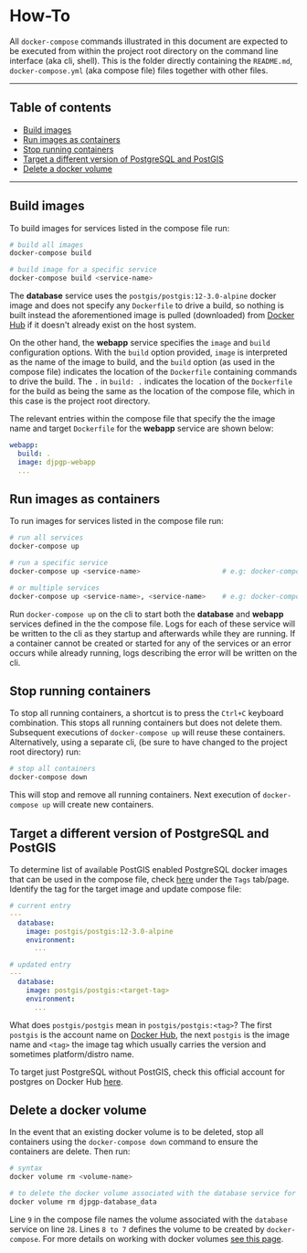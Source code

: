 # How-To

All `docker-compose` commands illustrated in this document are expected to be executed from
within the project root directory on the command line interface (aka cli, shell). This is the
folder directly containing the `README.md`, `docker-compose.yml` (aka compose file) files
together with other files.

---

## Table of contents

- [Build images](#build-images)
- [Run images as containers](#run-images-as-containers)
- [Stop running containers](#stop-running-containers)
- [Target a different version of PostgreSQL and PostGIS](#target-a-different-version-of-postgresql-and-postgis)
- [Delete a docker volume](#delete-a-docker-volume)

---

## Build images

To build images for services listed in the compose file run:

```bash
# build all images
docker-compose build

# build image for a specific service
docker-compose build <service-name>
```

The **database** service uses the `postgis/postgis:12-3.0-alpine` docker image and does not specify
any `Dockerfile` to drive a build, so nothing is built instead the aforementioned image is pulled
(downloaded) from [Docker Hub](https://hub.docker.com) if it doesn't already exist on the host system.

On the other hand, the **webapp** service specifies the `image` and `build` configuration options. With
the `build` option provided, `image` is interpreted as the name of the image to build, and the `build`
option (as used in the compose file) indicates the location of the `Dockerfile` containing commands
to drive the build. The `.` in `build: .` indicates the location of the `Dockerfile` for the build as
being the same as the location of the compose file, which in this case is the project root directory.

The relevant entries within the compose file that specify the the image name and target `Dockerfile`
for the **webapp** service are shown below:

```yaml
webapp:
  build: .
  image: djpgp-webapp
  ...
```

## Run images as containers

To run images for services listed in the compose file run:

```bash
# run all services
docker-compose up

# run a specific service
docker-compose up <service-name>                    # e.g: docker-compose up database

# or multiple services
docker-compose up <service-name>, <service-name>    # e.g: docker-compose up database, webapp
```

Run `docker-compose up` on the cli to start both the **database** and **webapp** services defined
in the the compose file. Logs for each of these service will be written to the cli as they startup
and afterwards while they are running. If a container cannot be created or started for any of the
services or an error occurs while already running, logs describing the error will be written on
the cli.

## Stop running containers

To stop all running containers, a shortcut is to press the `Ctrl+C` keyboard combination.
This stops all running containers but does not delete them. Subsequent executions of
`docker-compose up` will reuse these containers. Alternatively, using a separate cli, (be
sure to have changed to the project root directory) run:

```bash
# stop all containers
docker-compose down
```

This will stop and remove all running containers. Next execution of `docker-compose up` will
create new containers.

## Target a different version of PostgreSQL and PostGIS

To determine list of available PostGIS enabled PostgreSQL docker images that can be used in
the compose file, check [here](https://hub.docker.com/r/postgis/postgis) under the `Tags`
tab/page. Identify the tag for the target image and update compose file:

```yaml
# current entry
---
  database:
    image: postgis/postgis:12-3.0-alpine
    environment:
      ...

# updated entry
---
  database:
    image: postgis/postgis:<target-tag>
    environment:
      ...
```

What does `postgis/postgis` mean in `postgis/postgis:<tag>`? The first `postgis` is the account
name on [Docker Hub](https://hub.docker.com), the next `postgis` is the image name and `<tag>`
the image tag which usually carries the version and sometimes platform/distro name.

To target just PostgreSQL without PostGIS, check this official account for postgres on Docker
Hub [here](https://hub.docker.com/_/postgres).

## Delete a docker volume

In the event that an existing docker volume is to be deleted, stop all containers using the
`docker-compose down` command to ensure the containers are delete. Then run:

```bash
# syntax
docker volume rm <volume-name>

# to delete the docker volume associated with the database service for this setup
docker volume rm djpgp-database_data
```

Line `9` in the compose file names the volume associated with the `database` service on line
`28`. Lines `8 to 7` defines the volume to be created by `docker-compose`. For more details
on working with docker volumes [see this page](https://docs.docker.com/storage/volumes/).
